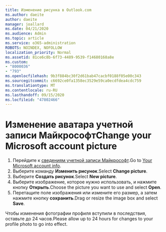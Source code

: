```yaml
---
title: Изменение рисунка в Outlook.com
ms.author: daeite
author: daeite
manager: joallard
ms.date: 04/21/2020
ms.audience: Admin
ms.topic: article
ms.service: o365-administration
ROBOTS: NOINDEX, NOFOLLOW
localization_priority: Normal
ms.assetid: 81ce6c8b-6f73-4489-9539-f14680168a8e
ms.custom:
- "8000036"
- "793"
ms.openlocfilehash: 9b3f884bc30f2d61bab47cacbf0188f05e00c343
ms.sourcegitcommit: c6692ce0fa1358ec3529e59ca0ecdfdea4cdc759
ms.translationtype: MT
ms.contentlocale: ru-RU
ms.lasthandoff: 09/15/2020
ms.locfileid: "47802466"
---
```

# <a name="change-your-microsoft-account-picture"></a><span data-ttu-id="df3f0-102">Изменение аватара учетной записи Майкрософт</span><span class="sxs-lookup"><span data-stu-id="df3f0-102">Change your Microsoft account picture</span></span>

1. <span data-ttu-id="df3f0-103">Перейдите к [сведениям учетной записи Майкрософт](https://go.microsoft.com/fwlink/p/?linkid=860841).</span><span class="sxs-lookup"><span data-stu-id="df3f0-103">Go to [Your Microsoft account info](https://go.microsoft.com/fwlink/p/?linkid=860841).</span></span>
2. <span data-ttu-id="df3f0-104">Выберите команду **Изменить рисунок**.</span><span class="sxs-lookup"><span data-stu-id="df3f0-104">Select **Change picture**.</span></span>
3. <span data-ttu-id="df3f0-105">Выберите **Создать рисунок**.</span><span class="sxs-lookup"><span data-stu-id="df3f0-105">Select **New picture**.</span></span>
4. <span data-ttu-id="df3f0-106">Выберите изображение, которое нужно использовать, и нажмите кнопку **Открыть**.</span><span class="sxs-lookup"><span data-stu-id="df3f0-106">Choose the picture you want to use and select **Open**.</span></span>
5. <span data-ttu-id="df3f0-107">Перетащите поле изображения или измените его размер, а затем нажмите кнопку **сохранить**.</span><span class="sxs-lookup"><span data-stu-id="df3f0-107">Drag or resize the image box and select **Save**.</span></span>

<span data-ttu-id="df3f0-108">Чтобы изменения фотографии профиля вступили в последствия, оставьте до 24 часов.</span><span class="sxs-lookup"><span data-stu-id="df3f0-108">Please allow up to 24 hours for changes to your profile photo to go into effect.</span></span>